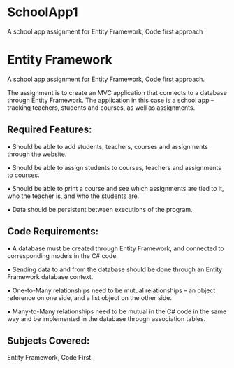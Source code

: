 # SchoolApp1

A school app assignment for  Entity Framework, Code first approach

# Entity Framework
A school app assignment for  Entity Framework, Code first approach.

The assignment is to create an MVC application that connects to a database through Entity Framework. The application in this case is a school app – tracking teachers, students and courses, as well as assignments.

## Required Features:

• Should be able to add students, teachers, courses and assignments through the website.

• Should be able to assign students to courses, teachers and
assignments to courses.

• Should be able to print a course and see which assignments are tied
to it, who the teacher is, and who the students are.

• Data should be persistent between executions of the program.

## Code Requirements:

• A database must be created through Entity Framework, and connected to corresponding models in the C# code.

• Sending data to and from the database should be done through an
Entity Framework database context.

• One-to-Many relationships need to be mutual relationships – an object reference on one side, and a list object on the other side.

• Many-to-Many relationships need to be mutual in the C# code in the
same way and be implemented in the database through association tables.

## Subjects Covered: 
Entity Framework, Code First.
